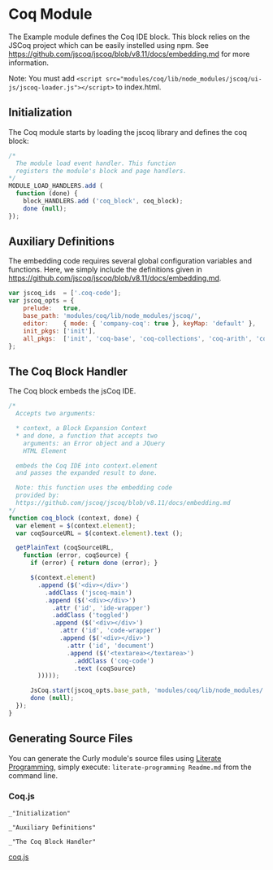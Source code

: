 Coq Module
==========

The Example module defines the Coq IDE block. This block relies on the JSCoq project which can be easily instelled using npm. See https://github.com/jscoq/jscoq/blob/v8.11/docs/embedding.md for more information.

Note: You must add `<script src="modules/coq/lib/node_modules/jscoq/ui-js/jscoq-loader.js"></script>` to index.html.

Initialization
--------------

The Coq module starts by loading the jscoq library and defines the coq block:

```javascript
/*
  The module load event handler. This function
  registers the module's block and page handlers.
*/
MODULE_LOAD_HANDLERS.add (
  function (done) {
    block_HANDLERS.add ('coq_block', coq_block);
    done (null);
});
```

Auxiliary Definitions
---------------------

The embedding code requires several global configuration variables and functions. Here, we simply include the definitions given in https://github.com/jscoq/jscoq/blob/v8.11/docs/embedding.md.

```javascript
var jscoq_ids  = ['.coq-code'];
var jscoq_opts = {
    prelude:   true,
    base_path: 'modules/coq/lib/node_modules/jscoq/',
    editor:    { mode: { 'company-coq': true }, keyMap: 'default' },
    init_pkgs: ['init'],
    all_pkgs:  ['init', 'coq-base', 'coq-collections', 'coq-arith', 'coq-reals', 'mathcomp']
};
```

The Coq Block Handler
---------------------

The Coq block embeds the jsCoq IDE. 

```javascript
/*
  Accepts two arguments:

  * context, a Block Expansion Context
  * and done, a function that accepts two
    arguments: an Error object and a JQuery
    HTML Element

  embeds the Coq IDE into context.element
  and passes the expanded result to done.

  Note: this function uses the embedding code
  provided by:
  https://github.com/jscoq/jscoq/blob/v8.11/docs/embedding.md
*/
function coq_block (context, done) {
  var element = $(context.element);
  var coqSourceURL = $(context.element).text ();

  getPlainText (coqSourceURL,
    function (error, coqSource) {
      if (error) { return done (error); }

      $(context.element)
        .append ($('<div></div>')
          .addClass ('jscoq-main')
          .append ($('<div></div>')
            .attr ('id', 'ide-wrapper')
            .addClass ('toggled')
            .append ($('<div></div>')
              .attr ('id', 'code-wrapper')
              .append ($('<div></div>')
                .attr ('id', 'document')
                .append ($('<textarea></textarea>')
                  .addClass ('coq-code')
                  .text (coqSource)
        )))));

      JsCoq.start(jscoq_opts.base_path, 'modules/coq/lib/node_modules/', jscoq_ids, jscoq_opts);
      done (null);
  });
}
```

Generating Source Files
-----------------------

You can generate the Curly module's source files using [Literate Programming](https://github.com/jostylr/literate-programming), simply execute:
`literate-programming Readme.md`
from the command line.

### Coq.js
```
_"Initialization"

_"Auxiliary Definitions"

_"The Coq Block Handler"
```
[coq.js](#Coq.js "save:")
